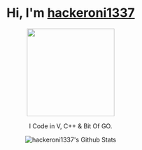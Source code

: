# <h1 align="center">Hi, I'm <a href="https://github.com/hackeroni1337">hackeroni1337<a></h1>
    
<p align="center">
    <img width="200" src="https://user-images.githubusercontent.com/96519971/150913097-ca2fd6dc-3edb-49c2-a4a5-8509950a4c12.gif">
</p>

<div align="center">

I Code in V, C++ & Bit Of GO. <br>

</div>

<div align="center">

<img align="center" src="https://github-readme-stats.vercel.app/api?username=hackeroni1337&include_all_commits=false&count_private=true&show_icons=true&line_height=20&title_color=7A7ADB&icon_color=2234AE&text_color=D3D3D3&bg_color=0,000000,130F40" alt="hackeroni1337's Github Stats">

</br>
</br>
<!---
hackeroni1337/hackeroni1337 is a ✨ special ✨ repository because its `README.md` (this file) appears on your GitHub profile.
You can click the Preview link to take a look at your changes.
--->

